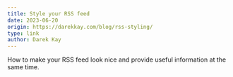 ```yaml
---
title: Style your RSS feed
date: 2023-06-20
origin: https://darekkay.com/blog/rss-styling/
type: link
author: Darek Kay
---
```


How to make your RSS feed look nice and provide useful information at the same time.
